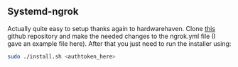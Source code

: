 ## Systemd-ngrok

Actually quite easy to setup thanks again to hardwarehaven. Clone [this](https://github.com/vincenthsu/systemd-ngrok) github repository and make the needed changes to the ngrok.yml file (I gave an example file here). After that you just need to run the installer using: 
```bash
sudo ./install.sh <authtoken_here>
```
